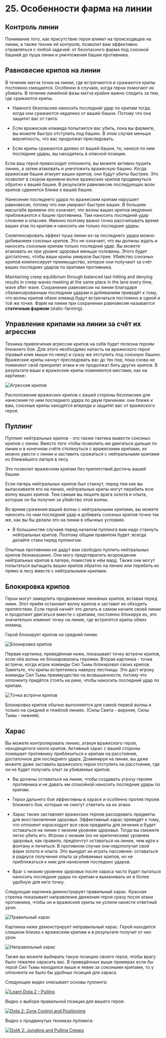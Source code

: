 # 25. Особенности фарма на линии

## Контроль линии

Понимание того, как присутствие героя влияет на происходящее на линии, а также техник её контроля, позволит вам эффективно справляться с любой задачей: от безопасного фарма под союзной башней до пуша линии и уничтожения башни противника.

## Равновесие крипов на линии

В течение матча точка на линии, где встречаются и сражаются крипы постоянно смещается. Особенно в случаях, когда герои помогают их убивать. В течение линейной фазы матча крайне важно следить за тем, где сражаются крипы.

* Намного безопаснее наносить последний удар по крипам тогда, когда они сражаются недалеко от вашей башни. Потому что она защитит вас от ганга.

* Если вражеская команда попытается вас убить, пока вы фармите, вы можете быстро отступить под башню. В этом случае меньше вероятность, что вас продолжат преследовать.

* Если крипы сражаются далеко от вашей башни, то, нанося по ним последние удары, вы находитесь в опасной позиции.

Если ваш герой превосходит оппонента, вы можете активно пушить линию, а затем атаковать и уничтожить вражескую башню. Когда вражеская башня атакует ваших крипов, они будут убиты быстрее. Это позволит в скором времени волне вражеских крипов продвинуться обратно к вашей башне. В результате равновесие последующих волн крипов сдвинется ближе к вашей башне.

Нанесение последнего удара по вражеским крипам нарушает равновесие, потому что они умирают быстрее ваших. В большем масштабе времени это означает, что волны ваших крипов медленно приближаются к башне противника. Там наносить последний удар сложнее и опаснее. Именно поэтому важно точно рассчитывать время ваших атак по крипам и наносить им только последние удары.

Скомпенсировать эффект пуша линии из-за последнего удара можно добиванием союзных крипов. Это не означает, что вы должны ждать и наносить союзным крипам только последний удар. Вы можете атаковать их при уровне здоровья меньше половины. Этого будет достаточно, чтобы ваши крипы умирали быстрее. Убийство союзных крипов компенсирует преимущество, которое они получают за счёт ваших последних ударов по крипами противника.

Maintaining creep equilibrium through balanced last-hitting and denying results in creep waves meeting at the same place in the lane every time, wave after wave.
Сохранение равновесии на линии благодаря сбалансированным последним ударам и добиваниям приведёт к тому, что волны крипов обеих команд будут встречаться постоянно в одной и той же точке. Фарм на линии при сохранении равновесия называется **статичным фармом** (static-farming).

## Управление крипами на линии за счёт их агрессии

Техника привлечения агрессии крипов на себя будет полезна героям ближнего боя. Для этого необходимо напасть на вражеского героя (правый клик мыши по нему) и сразу же отступить под союзную башню. Вражеские крипы начнут преследовать вас до тех пор, пока снова не поменяют свой приоритет атаки и не продолжат бить других крипов. В результате ваши и вражеские крипы поменяются местами, как на картинке:

![Агрессия крипов](images/25.1_creep_agro.png)

Расположение вражеских крипов с вашей стороны безопаснее для нанесения по ним последнего удара по двум причинам: они ближе к вам, союзные крипы находятся впереди и защитят вас от вражеского героя.

## Пуллинг

Пуллинг нейтральных крипов - это также тактика вывести союзных крипов с линии. Вместо того чтобы позволить им двигаться дальше по линии и в конечном счёте столкнуться с вражескими крипами, их можно увести с линии и заставить сражаться с нейтральными крипами из ближайшего лагеря в лесу.

Это позволит вражеским крипам без препятствий достичь вашей башни.

Если лагерь нейтральных крипов был стакнут, перед тем как вы вытаскиваете его на линию, нейтральные крипы могут перебить всю волну ваших крипов. Тем самым вы лишите врага золота и опыта, которые он бы получил за убийство этой волны.

Во время сражения вашей волны с нейтральными крипами, вы можете наносить по ним последний удар и добивать союзных крипов точно так же, как вы бы делали это на линии в обычных условиях.

* В большинстве случаев перед началом пуллинга вам надо стакнуть нейтральных крипов. Поэтому общим правилом будет: всегда делайте стаки перед пуллингом.

Опытные противники не дадут вам свободно пуллить нейтральных крипов безнаказанно. Они могу предотвратить возрождение нейтральных крипов в лагере, поместив в нём вард. Также они могут попытаться вытащить ваших крипов обратно на линию или перебить их прямо в лесу вместе с нейтральными крипами.

## Блокировка крипов

Герои могут замедлить продвижение линейных крипов, вставая перед ними. Этот приём остановит волну крипов и заставит их обходить препятствие. Если герой начнёт это делать в самом начале своей линии и продолжит двигаться вместе с крипами, постоянно блокируя их, это значительно изменит точку на линии, где встретятся крипы обеих команд.

Герой блокирует крипов на средней линии:

![Блокировка крипов](images/25.2_creep_block.png)

Первая картинка, приведённая ниже, показывает точку встречи крипов, если обе волны не блокировались героями. Вторая картинка - точка встречи, когда игрок команды Сил Тьмы блокировал своих крипов. Заметьте, что крипы встретились наверху лестницы. Это даст игроку команды Сил Тьмы преимущество на возвышенности, потому что оппоненту придётся стоять на реке, чтобы наносить последний удар по крипам.

![Точка встречи крипов](images/25.3_meeting_point.png)

Блокировка крипов обычно выполняется для самой первой волны и только на средней и тяжёлой линиях. (Силы Света - верхняя, Силы Тьмы - нижняя).

## Харас

Вы можете контролировать линию, атакуя вражеского героя, находящегося около крипов. Активный харас с вашей стороны помешает противнику приблизиться к крипам на расстояние, достаточное для последнего удара. Доминируя на линии, вы даже можете даже заставить вражеского героя отступить на расстояние, где он не будет получать опыт за убиваемых крипов.

* Вы должны оставаться на линии, чтобы создавать угрозу героям противника и не давать им спокойной наносить последние удары по крипам.

* Герои дальнего боя эффективны в харасе и особенно против героев ближнего боя, которые не смогут ответить на их атаки.

* Харас также заставляет вражеских героев расходовать предметы для восстановления здоровья. Эффективный харас приведёт к тому, что оппонент израсходует все свои предметы для лечения и будет оставаться на линии с низким уровнем здоровья. Тогда вы сможете  легко убить его. Игроки с низким (но не критическим) уровнем здоровья, как правило, предпочтут оставаться на линии, чем идти к фонтану и лечиться. В противном случае они недополучат свой фарм золота и опыта. Это вынудит их играть пассивнее: оставаться в радиусе получения опыта за убиваемых крипов, но не приближаться к ним для нанесения последних ударов.

* Враг с низким уровнем здоровья после хараса часто будет пытаться наносить последние удары по крипам и выманивать их в более удобную для него точку.

Следующая картинка демонстрирует правильный харас. Красная стрелка показывает направление движения героя сразу после атаки противника, чтобы он и вражеские крипы не успели нанести ответный урон.

![Правильный харас](images/25.4_good_harrasment.png)

Картинка ниже демонстрирует неправильный харас. Герой находится слишком близко к вражеским крипам и в результате получит от них урон.

![Неправильный харас](images/25.5_bad_harrasment.png)

Также вы можете выбирать такую позицию своего героя, чтобы врагу было тяжелее харасить вас. В приведённых выше примерах если бы герой Сил Тьмы находился выше и левее за союзными крипами, то у оппонента не было бы удобных позиций для хараса.

Следующее видео описывает основы пуллинга:

[![Learn Dota 2 - Pulling](http://img.youtube.com/vi/KFFu-Q4X9mM/0.jpg)](https://www.youtube.com/watch?v=KFFu-Q4X9mM)

Видео о выборе правильной позиции для вашего героя:

[![Dota 2: Zone Control and Positioning](http://img.youtube.com/vi/9ihVc2swLPQ/0.jpg)](https://www.youtube.com/watch?v=9ihVc2swLPQ)

Видео о продвинутых техниках пуллинга:

[![DotA 2: Jungling and Pulling Creeps](http://img.youtube.com/vi/EWiRPlvad1w/0.jpg)](https://www.youtube.com/watch?v=EWiRPlvad1w)

